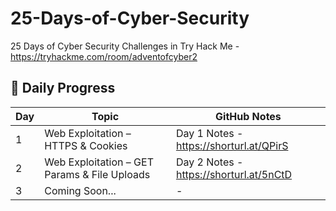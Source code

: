 # 25-Days-of-Cyber-Security
25 Days of Cyber Security Challenges in Try Hack Me - https://tryhackme.com/room/adventofcyber2

## 📅 Daily Progress  

| Day | Topic | GitHub Notes |
|-----|-----------------------------|-----------------------------|
| 1   | Web Exploitation – HTTPS & Cookies | Day 1 Notes -  https://shorturl.at/QPirS |
| 2   | Web Exploitation – GET Params & File Uploads | Day 2 Notes -  https://shorturl.at/5nCtD |
| 3   | Coming Soon... | - |
